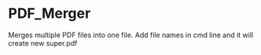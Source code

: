 # PDF_Merger
Merges multiple PDF files into one file.
Add file names in cmd line and it will create new super.pdf
